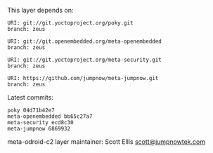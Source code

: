 This layer depends on:

    URI: git://git.yoctoproject.org/poky.git
    branch: zeus

    URI: git://git.openembedded.org/meta-openembedded
    branch: zeus

    URI: git://git.yoctoproject.org/meta-security.git
    branch: zeus

    URI: https://github.com/jumpnow/meta-jumpnow.git
    branch: zeus

Latest commits:

    poky 04d71b42e7
    meta-openembedded bb65c27a7
    meta-security ecd8c30
    meta-jumpnow 6869932

meta-odroid-c2 layer maintainer: Scott Ellis <scott@jumpnowtek.com>
